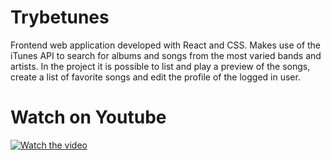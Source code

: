 # Trybetunes

Frontend web application developed with React and CSS.
Makes use of the iTunes API to search for albums and songs from the most varied bands and artists. In the project it is possible to list and play a preview of the songs, create a list of favorite songs and edit the profile of the logged in user.

# Watch on Youtube
[![Watch the video](https://img.youtube.com/vi/v3bzHzKeOeo/hqdefault.jpg)](https://youtu.be/v3bzHzKeOeo)
